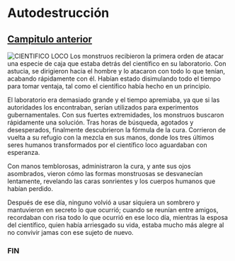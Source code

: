 # Autodestrucción 

[Campitulo anterior](Version_1.0.md)
---
![CIENTIFICO LOCO](https://img.freepik.com/fotos-premium/caricatura-cientifico-loco-crea-monstruo-su-ilustracion-laboratorio-ai-generativo_850000-21836.jpg)
Los monstruos recibieron la primera orden de atacar una especie de caja que estaba detrás del científico en su laboratorio. Con astucia, se dirigieron hacia el hombre y lo atacaron con todo lo que tenían, acabando rápidamente con él. Habían estado disimulando todo el tiempo para tomar ventaja, tal como el científico había hecho en un principio.

El laboratorio era demasiado grande y el tiempo apremiaba, ya que si las autoridades los encontraban, serían utilizados para experimentos gubernamentales. Con sus fuertes extremidades, los monstruos buscaron rápidamente una solución. Tras horas de búsqueda, agotados y desesperados, finalmente descubrieron la fórmula de la cura. Corrieron de vuelta a su refugio con la mezcla en sus manos, donde los tres últimos seres humanos transformados por el científico loco aguardaban con esperanza. 

Con manos temblorosas, administraron la cura, y ante sus ojos asombrados, vieron cómo las formas monstruosas se desvanecían lentamente, revelando las caras sonrientes y los cuerpos humanos que habían perdido. 

Después de ese día, ninguno volvió a usar siquiera un sombrero y mantuvieron en secreto lo que ocurrió; cuando se reunían entre amigos, recordaban con risa todo lo que ocurrió en ese loco día, mientras la esposa del científico, quien había arriesgado su vida, estaba mucho más alegre al no convivir jamas con ese sujeto de nuevo.

### FIN